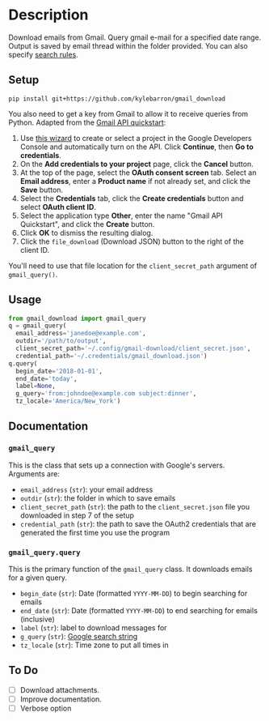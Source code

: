 # Description

Download emails from Gmail.
Query gmail e-mail for a specified date range. Output is saved by email thread
within the folder provided. You can also specify [search
rules](https://support.google.com/mail/answer/7190?hl=en).

## Setup

```
pip install git+https://github.com/kylebarron/gmail_download
```

You also need to get a key from Gmail to allow it to receive queries from Python.
Adapted from the [Gmail API quickstart](https://developers.google.com/gmail/api/quickstart/python):

1. Use [this wizard](https://console.developers.google.com/start/api?id=gmail) to create or select a project in the Google Developers Console and automatically turn on the API. Click **Continue**, then **Go to credentials**.
2. On the **Add credentials to your project** page, click the **Cancel** button.
3. At the top of the page, select the **OAuth consent screen** tab. Select an **Email address**, enter a **Product name** if not already set, and click the **Save** button.
4. Select the **Credentials** tab, click the **Create credentials** button and select **OAuth client ID**.
5. Select the application type **Other**, enter the name "Gmail API Quickstart", and click the **Create** button.
6. Click **OK** to dismiss the resulting dialog.
7. Click the `file_download` (Download JSON) button to the right of the client ID.

You'll need to use that file location for the `client_secret_path` argument of `gmail_query()`.

## Usage

```python
from gmail_download import gmail_query
q = gmail_query(
  email_address='janedoe@example.com',
  outdir='/path/to/output',
  client_secret_path='~/.config/gmail-download/client_secret.json',
  credential_path='~/.credentials/gmail_download.json')
q.query(
  begin_date='2018-01-01',
  end_date='today',
  label=None,
  g_query='from:johndoe@example.com subject:dinner',
  tz_locale='America/New_York')
```

## Documentation

### `gmail_query`

This is the class that sets up a connection with Google's servers. Arguments are:

- `email_address` (`str`): your email address
- `outdir` (`str`): the folder in which to save emails
- `client_secret_path` (`str`): the path to the `client_secret.json` file you downloaded in step 7 of the setup
- `credential_path` (`str`): the path to save the OAuth2 credentials that are generated the first time you use the program

### `gmail_query.query`

This is the primary function of the `gmail_query` class. It downloads emails for a given query.

- `begin_date` (`str`): Date (formatted `YYYY-MM-DD`) to begin searching for emails
- `end_date` (`str`): Date (formatted `YYYY-MM-DD`) to end searching for emails (inclusive)
- `label` (`str`): label to download messages for
- `g_query` (`str`): [Google search string](https://support.google.com/mail/answer/7190?hl=en)
- `tz_locale` (`str`): Time zone to put all times in


## To Do

- [ ] Download attachments.
- [ ] Improve documentation.
- [ ] Verbose option
